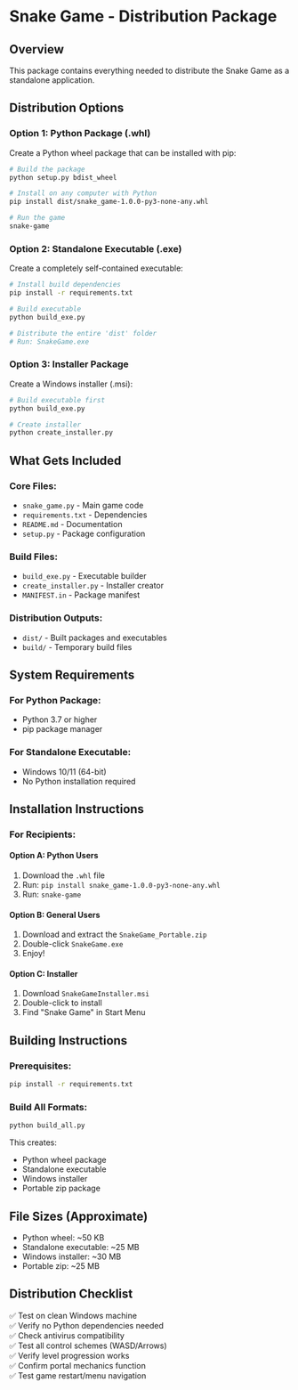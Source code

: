 # Snake Game - Distribution Package

## Overview
This package contains everything needed to distribute the Snake Game as a standalone application.

## Distribution Options

### Option 1: Python Package (.whl)
Create a Python wheel package that can be installed with pip:

```bash
# Build the package
python setup.py bdist_wheel

# Install on any computer with Python
pip install dist/snake_game-1.0.0-py3-none-any.whl

# Run the game
snake-game
```

### Option 2: Standalone Executable (.exe)
Create a completely self-contained executable:

```bash
# Install build dependencies
pip install -r requirements.txt

# Build executable
python build_exe.py

# Distribute the entire 'dist' folder
# Run: SnakeGame.exe
```

### Option 3: Installer Package
Create a Windows installer (.msi):

```bash
# Build executable first
python build_exe.py

# Create installer
python create_installer.py
```

## What Gets Included

### Core Files:
- `snake_game.py` - Main game code
- `requirements.txt` - Dependencies
- `README.md` - Documentation
- `setup.py` - Package configuration

### Build Files:
- `build_exe.py` - Executable builder
- `create_installer.py` - Installer creator
- `MANIFEST.in` - Package manifest

### Distribution Outputs:
- `dist/` - Built packages and executables
- `build/` - Temporary build files

## System Requirements

### For Python Package:
- Python 3.7 or higher
- pip package manager

### For Standalone Executable:
- Windows 10/11 (64-bit)
- No Python installation required

## Installation Instructions

### For Recipients:

#### Option A: Python Users
1. Download the `.whl` file
2. Run: `pip install snake_game-1.0.0-py3-none-any.whl`
3. Run: `snake-game`

#### Option B: General Users
1. Download and extract the `SnakeGame_Portable.zip`
2. Double-click `SnakeGame.exe`
3. Enjoy!

#### Option C: Installer
1. Download `SnakeGameInstaller.msi`
2. Double-click to install
3. Find "Snake Game" in Start Menu

## Building Instructions

### Prerequisites:
```bash
pip install -r requirements.txt
```

### Build All Formats:
```bash
python build_all.py
```

This creates:
- Python wheel package
- Standalone executable  
- Windows installer
- Portable zip package

## File Sizes (Approximate)
- Python wheel: ~50 KB
- Standalone executable: ~25 MB
- Windows installer: ~30 MB
- Portable zip: ~25 MB

## Distribution Checklist

✅ Test on clean Windows machine  
✅ Verify no Python dependencies needed  
✅ Check antivirus compatibility  
✅ Test all control schemes (WASD/Arrows)  
✅ Verify level progression works  
✅ Confirm portal mechanics function  
✅ Test game restart/menu navigation
